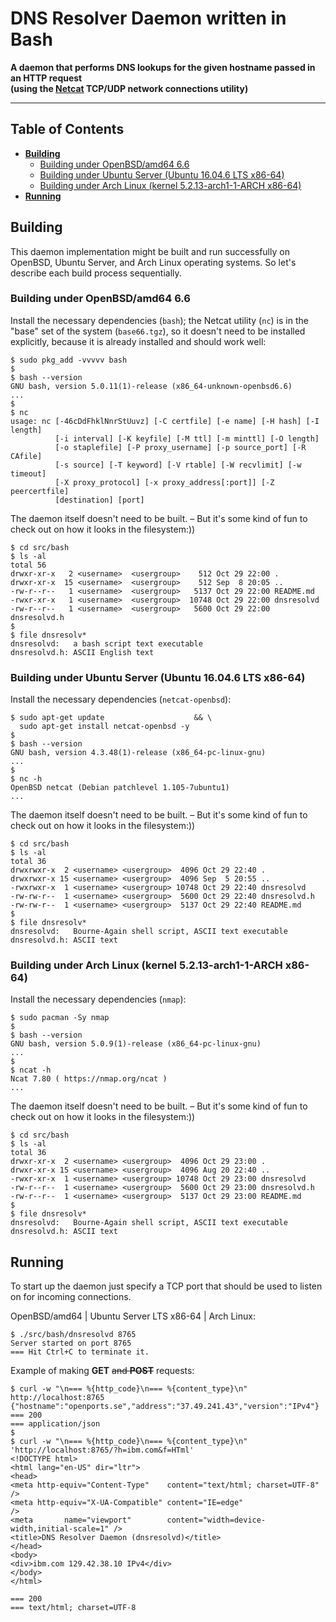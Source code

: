 # DNS Resolver Daemon written in Bash

**A daemon that performs DNS lookups for the given hostname passed in an HTTP request
<br />(using the [Netcat](http://nc110.sourceforge.net "Netcat: the TCP/IP swiss army") TCP/UDP network connections utility)**

---

## Table of Contents

* **[Building](#building)**
  * [Building under OpenBSD/amd64 6.6](#building-under-openbsdamd64-66)
  * [Building under Ubuntu Server (Ubuntu 16.04.6 LTS x86-64)](#building-under-ubuntu-server-ubuntu-16046-lts-x86-64)
  * [Building under Arch Linux (kernel 5.2.13-arch1-1-ARCH x86-64)](#building-under-arch-linux-kernel-5213-arch1-1-arch-x86-64)
* **[Running](#running)**

## Building

This daemon implementation might be built and run successfully on OpenBSD, Ubuntu Server, and Arch Linux operating systems. So let's describe each build process sequentially.

### Building under OpenBSD/amd64 6.6

Install the necessary dependencies (`bash`); the Netcat utility (`nc`) is in the "base" set of the system (`base66.tgz`), so it doesn't need to be installed explicitly, because it is already installed and should work well:

```
$ sudo pkg_add -vvvvv bash
$
$ bash --version
GNU bash, version 5.0.11(1)-release (x86_64-unknown-openbsd6.6)
...
$
$ nc
usage: nc [-46cDdFhklNnrStUuvz] [-C certfile] [-e name] [-H hash] [-I length]
          [-i interval] [-K keyfile] [-M ttl] [-m minttl] [-O length]
          [-o staplefile] [-P proxy_username] [-p source_port] [-R CAfile]
          [-s source] [-T keyword] [-V rtable] [-W recvlimit] [-w timeout]
          [-X proxy_protocol] [-x proxy_address[:port]] [-Z peercertfile]
          [destination] [port]
```

The daemon itself doesn't need to be built. &ndash; But it's some kind of fun to check out on how it looks in the filesystem:))
```
$ cd src/bash
$ ls -al
total 56
drwxr-xr-x   2 <username>  <usergroup>    512 Oct 29 22:00 .
drwxr-xr-x  15 <username>  <usergroup>    512 Sep  8 20:05 ..
-rw-r--r--   1 <username>  <usergroup>   5137 Oct 29 22:00 README.md
-rwxr-xr-x   1 <username>  <usergroup>  10748 Oct 29 22:00 dnsresolvd
-rw-r--r--   1 <username>  <usergroup>   5600 Oct 29 22:00 dnsresolvd.h
$
$ file dnsresolv*
dnsresolvd:   a bash script text executable
dnsresolvd.h: ASCII English text
```

### Building under Ubuntu Server (Ubuntu 16.04.6 LTS x86-64)

Install the necessary dependencies (`netcat-openbsd`):

```
$ sudo apt-get update                    && \
  sudo apt-get install netcat-openbsd -y
$
$ bash --version
GNU bash, version 4.3.48(1)-release (x86_64-pc-linux-gnu)
...
$
$ nc -h
OpenBSD netcat (Debian patchlevel 1.105-7ubuntu1)
...
```

The daemon itself doesn't need to be built. &ndash; But it's some kind of fun to check out on how it looks in the filesystem:))

```
$ cd src/bash
$ ls -al
total 36
drwxrwxr-x  2 <username> <usergroup>  4096 Oct 29 22:40 .
drwxrwxr-x 15 <username> <usergroup>  4096 Sep  5 20:55 ..
-rwxrwxr-x  1 <username> <usergroup> 10748 Oct 29 22:40 dnsresolvd
-rw-rw-r--  1 <username> <usergroup>  5600 Oct 29 22:40 dnsresolvd.h
-rw-rw-r--  1 <username> <usergroup>  5137 Oct 29 22:40 README.md
$
$ file dnsresolv*
dnsresolvd:   Bourne-Again shell script, ASCII text executable
dnsresolvd.h: ASCII text
```

### Building under Arch Linux (kernel 5.2.13-arch1-1-ARCH x86-64)

Install the necessary dependencies (`nmap`):

```
$ sudo pacman -Sy nmap
$
$ bash --version
GNU bash, version 5.0.9(1)-release (x86_64-pc-linux-gnu)
...
$
$ ncat -h
Ncat 7.80 ( https://nmap.org/ncat )
...
```

The daemon itself doesn't need to be built. &ndash; But it's some kind of fun to check out on how it looks in the filesystem:))

```
$ cd src/bash
$ ls -al
total 36
drwxr-xr-x  2 <username> <usergroup>  4096 Oct 29 23:00 .
drwxr-xr-x 15 <username> <usergroup>  4096 Aug 20 22:40 ..
-rwxr-xr-x  1 <username> <usergroup> 10748 Oct 29 23:00 dnsresolvd
-rw-r--r--  1 <username> <usergroup>  5600 Oct 29 23:00 dnsresolvd.h
-rw-r--r--  1 <username> <usergroup>  5137 Oct 29 23:00 README.md
$
$ file dnsresolv*
dnsresolvd:   Bourne-Again shell script, ASCII text executable
dnsresolvd.h: ASCII text
```

## Running

To start up the daemon just specify a TCP port that should be used to listen on for incoming connections.

OpenBSD/amd64 | Ubuntu Server LTS x86-64 | Arch Linux:

```
$ ./src/bash/dnsresolvd 8765
Server started on port 8765
=== Hit Ctrl+C to terminate it.
```

Example of making **GET** ~~and **POST**~~ requests:

```
$ curl -w "\n=== %{http_code}\n=== %{content_type}\n" http://localhost:8765
{"hostname":"openports.se","address":"37.49.241.43","version":"IPv4"}
=== 200
=== application/json
$
$ curl -w "\n=== %{http_code}\n=== %{content_type}\n" 'http://localhost:8765/?h=ibm.com&f=HTml'
<!DOCTYPE html>
<html lang="en-US" dir="ltr">
<head>
<meta http-equiv="Content-Type"    content="text/html; charset=UTF-8"           />
<meta http-equiv="X-UA-Compatible" content="IE=edge"                            />
<meta       name="viewport"        content="width=device-width,initial-scale=1" />
<title>DNS Resolver Daemon (dnsresolvd)</title>
</head>
<body>
<div>ibm.com 129.42.38.10 IPv4</div>
</body>
</html>

=== 200
=== text/html; charset=UTF-8
```
